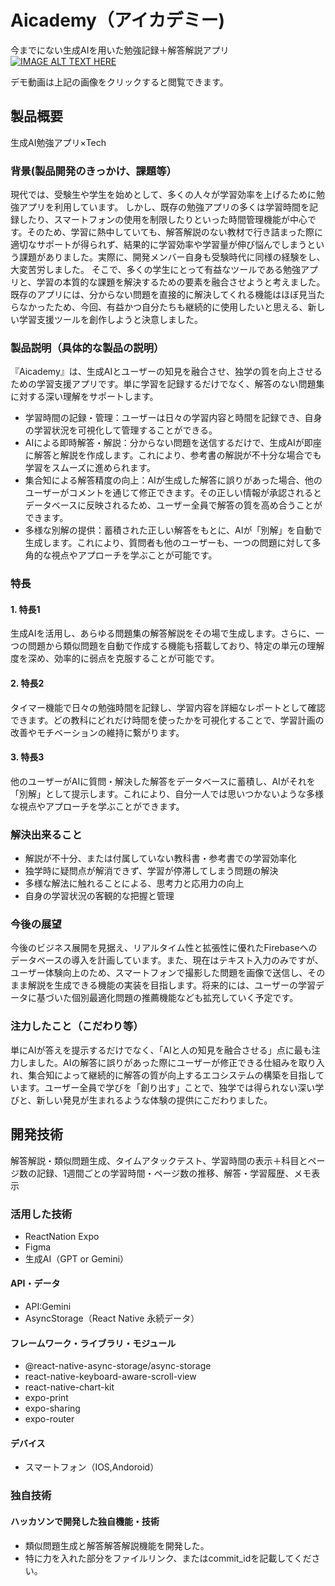 # Aicademy（アイカデミー)
今までにない生成AIを用いた勉強記録＋解答解説アプリ
[![IMAGE ALT TEXT HERE](https://d.kuku.lu/g7rhfruyb)](https://youtube.com/shorts/Bwb1Iq5yzIg?si=0F1CPZzOngfow2IX)

デモ動画は上記の画像をクリックすると閲覧できます。

## 製品概要
生成AI勉強アプリ×Tech

### 背景(製品開発のきっかけ、課題等）
現代では、受験生や学生を始めとして、多くの人々が学習効率を上げるために勉強アプリを利用しています。
しかし、既存の勉強アプリの多くは学習時間を記録したり、スマートフォンの使用を制限したりといった時間管理機能が中心です。そのため、学習に熱中していても、解答解説のない教材で行き詰まった際に適切なサポートが得られず、結果的に学習効率や学習量が伸び悩んでしまうという課題がありました。実際に、開発メンバー自身も受験時代に同様の経験をし、大変苦労しました。
そこで、多くの学生にとって有益なツールである勉強アプリと、学習の本質的な課題を解決するための要素を融合させようと考えました。既存のアプリには、分からない問題を直接的に解決してくれる機能はほぼ見当たらなかったため、今回、有益かつ自分たちも継続的に使用したいと思える、新しい学習支援ツールを創作しようと決意しました。
### 製品説明（具体的な製品の説明）
『Aicademy』は、生成AIとユーザーの知見を融合させ、独学の質を向上させるための学習支援アプリです。単に学習を記録するだけでなく、解答のない問題集に対する深い理解をサポートします。
- 学習時間の記録・管理：ユーザーは日々の学習内容と時間を記録でき、自身の学習状況を可視化して管理することができる。
- AIによる即時解答・解説：分からない問題を送信するだけで、生成AIが即座に解答と解説を作成します。これにより、参考書の解説が不十分な場合でも学習をスムーズに進められます。
- 集合知による解答精度の向上：AIが生成した解答に誤りがあった場合、他のユーザーがコメントを通じて修正できます。その正しい情報が承認されるとデータベースに反映されるため、ユーザー全員で解答の質を高め合うことができます。
- 多様な別解の提供：蓄積された正しい解答をもとに、AIが「別解」を自動で生成します。これにより、質問者も他のユーザーも、一つの問題に対して多角的な視点やアプローチを学ぶことが可能です。

### 特長

#### 1. 特長1
生成AIを活用し、あらゆる問題集の解答解説をその場で生成します。さらに、一つの問題から類似問題を自動で作成する機能も搭載しており、特定の単元の理解度を深め、効率的に弱点を克服することが可能です。

#### 2. 特長2
タイマー機能で日々の勉強時間を記録し、学習内容を詳細なレポートとして確認できます。どの教科にどれだけ時間を使ったかを可視化することで、学習計画の改善やモチベーションの維持に繋がります。

#### 3. 特長3
他のユーザーがAIに質問・解決した解答をデータベースに蓄積し、AIがそれを「別解」として提示します。これにより、自分一人では思いつかないような多様な視点やアプローチを学ぶことができます。

### 解決出来ること
* 解説が不十分、または付属していない教科書・参考書での学習効率化
* 独学時に疑問点が解消できず、学習が停滞してしまう問題の解決
* 多様な解法に触れることによる、思考力と応用力の向上
* 自身の学習状況の客観的な把握と管理

### 今後の展望
今後のビジネス展開を見据え、リアルタイム性と拡張性に優れたFirebaseへのデータベースの導入を計画しています。また、現在はテキスト入力のみですが、ユーザー体験向上のため、スマートフォンで撮影した問題を画像で送信し、そのまま解説を生成できる機能の実装を目指します。将来的には、ユーザーの学習データに基づいた個別最適化問題の推薦機能なども拡充していく予定です。

### 注力したこと（こだわり等）
単にAIが答えを提示するだけでなく、「AIと人の知見を融合させる」点に最も注力しました。AIの解答に誤りがあった際にユーザーが修正できる仕組みを取り入れ、集合知によって継続的に解答の質が向上するエコシステムの構築を目指しています。ユーザー全員で学びを「創り出す」ことで、独学では得られない深い学びと、新しい発見が生まれるような体験の提供にこだわりました。

## 開発技術
解答解説・類似問題生成、タイムアタックテスト、学習時間の表示＋科目とページ数の記録、1週間ごとの学習時間・ページ数の推移、解答・学習履歴、メモ表示
### 活用した技術
* ReactNation Expo 
* Figma 
* 生成AI（GPT or Gemini）

#### API・データ
* API:Gemini
* AsyncStorage（React Native 永続データ）
  

#### フレームワーク・ライブラリ・モジュール
* @react-native-async-storage/async-storage
* react-native-keyboard-aware-scroll-view
* react-native-chart-kit
* expo-print
* expo-sharing
* expo-router

#### デバイス
* スマートフォン（IOS,Andoroid）

### 独自技術
#### ハッカソンで開発した独自機能・技術
* 類似問題生成と解答解答解説機能を開発した。
* 特に力を入れた部分をファイルリンク、またはcommit_idを記載してください。
